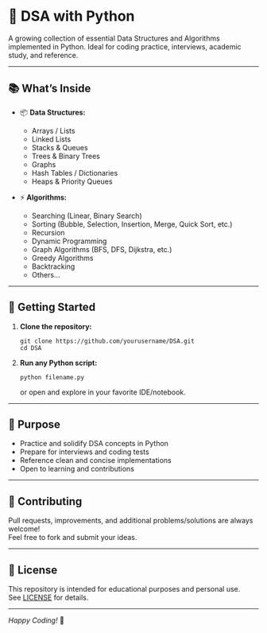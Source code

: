 # 🧮 DSA with Python

A growing collection of essential Data Structures and Algorithms implemented in Python.
Ideal for coding practice, interviews, academic study, and reference.

---

## 📚 What’s Inside

- 📦 **Data Structures:**  
  - Arrays / Lists
  - Linked Lists  
  - Stacks & Queues  
  - Trees & Binary Trees  
  - Graphs  
  - Hash Tables / Dictionaries  
  - Heaps & Priority Queues

- ⚡ **Algorithms:**  
  - Searching (Linear, Binary Search)  
  - Sorting (Bubble, Selection, Insertion, Merge, Quick Sort, etc.)  
  - Recursion  
  - Dynamic Programming  
  - Graph Algorithms (BFS, DFS, Dijkstra, etc.)  
  - Greedy Algorithms  
  - Backtracking  
  - Others...

---

## 🚀 Getting Started

1. **Clone the repository:**
    ```
    git clone https://github.com/yourusername/DSA.git
    cd DSA
    ```
2. **Run any Python script:**
    ```
    python filename.py
    ```
    or open and explore in your favorite IDE/notebook.

---

## 🎯 Purpose

- Practice and solidify DSA concepts in Python  
- Prepare for interviews and coding tests  
- Reference clean and concise implementations  
- Open to learning and contributions

---

## 🤝 Contributing

Pull requests, improvements, and additional problems/solutions are always welcome!  
Feel free to fork and submit your ideas.

---

## 📄 License

This repository is intended for educational purposes and personal use.  
See [LICENSE](LICENSE) for details.

---

*Happy Coding!* 🚀
